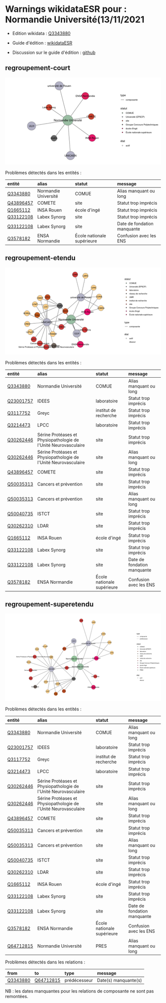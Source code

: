 Warnings wikidataESR pour : Normandie Université(13/11/2021
================

- Edition wikidata : [Q3343880](https://www.wikidata.org/wiki/Q3343880)
- Guide d'édition : [wikidataESR](https://github.com/cpesr/wikidataESR/)

- Discussion sur le guide d'édition : [github](https://github.com/cpesr/wikidataESR/issues)



## regroupement-court 

![Graphique non généré](Q3343880-regroupement-court.png) 

Problèmes détectés dans les entités :

|entité                                               |alias                |statut                     |message                     |
|:----------------------------------------------------|:--------------------|:--------------------------|:---------------------------|
|[Q3343880](https://www.wikidata.org/wiki/Q3343880)   |Normandie Université |COMUE                      |Alias manquant ou long      |
|[Q43896457](https://www.wikidata.org/wiki/Q43896457) |COMETE               |site                       |Statut trop imprécis        |
|[Q1665112](https://www.wikidata.org/wiki/Q1665112)   |INSA Rouen           |école d'ingé               |Statut trop imprécis        |
|[Q33122108](https://www.wikidata.org/wiki/Q33122108) |Labex Synorg         |site                       |Statut trop imprécis        |
|[Q33122108](https://www.wikidata.org/wiki/Q33122108) |Labex Synorg         |site                       |Date de fondation manquante |
|[Q3578182](https://www.wikidata.org/wiki/Q3578182)   |ENSA Normandie       |École nationale supérieure |Confusion avec les ENS      |

 



## regroupement-etendu 

![Graphique non généré](Q3343880-regroupement-etendu.png) 

Problèmes détectés dans les entités :

|entité                                               |alias                                                           |statut                     |message                     |
|:----------------------------------------------------|:---------------------------------------------------------------|:--------------------------|:---------------------------|
|[Q3343880](https://www.wikidata.org/wiki/Q3343880)   |Normandie Université                                            |COMUE                      |Alias manquant ou long      |
|[Q23001757](https://www.wikidata.org/wiki/Q23001757) |IDEES                                                           |laboratoire                |Statut trop imprécis        |
|[Q3117752](https://www.wikidata.org/wiki/Q3117752)   |Greyc                                                           |institut de recherche      |Statut trop imprécis        |
|[Q3214473](https://www.wikidata.org/wiki/Q3214473)   |LPCC                                                            |laboratoire                |Statut trop imprécis        |
|[Q30262446](https://www.wikidata.org/wiki/Q30262446) |Sérine Protéases et Physiopathologie de l'Unité Neurovasculaire |site                       |Statut trop imprécis        |
|[Q30262446](https://www.wikidata.org/wiki/Q30262446) |Sérine Protéases et Physiopathologie de l'Unité Neurovasculaire |site                       |Alias manquant ou long      |
|[Q43896457](https://www.wikidata.org/wiki/Q43896457) |COMETE                                                          |site                       |Statut trop imprécis        |
|[Q50035313](https://www.wikidata.org/wiki/Q50035313) |Cancers et prévention                                           |site                       |Statut trop imprécis        |
|[Q50035313](https://www.wikidata.org/wiki/Q50035313) |Cancers et prévention                                           |site                       |Alias manquant ou long      |
|[Q50040735](https://www.wikidata.org/wiki/Q50040735) |ISTCT                                                           |site                       |Statut trop imprécis        |
|[Q30262310](https://www.wikidata.org/wiki/Q30262310) |LDAR                                                            |site                       |Statut trop imprécis        |
|[Q1665112](https://www.wikidata.org/wiki/Q1665112)   |INSA Rouen                                                      |école d'ingé               |Statut trop imprécis        |
|[Q33122108](https://www.wikidata.org/wiki/Q33122108) |Labex Synorg                                                    |site                       |Statut trop imprécis        |
|[Q33122108](https://www.wikidata.org/wiki/Q33122108) |Labex Synorg                                                    |site                       |Date de fondation manquante |
|[Q3578182](https://www.wikidata.org/wiki/Q3578182)   |ENSA Normandie                                                  |École nationale supérieure |Confusion avec les ENS      |

 



## regroupement-superetendu 

![Graphique non généré](Q3343880-regroupement-superetendu.png) 

Problèmes détectés dans les entités :

|entité                                               |alias                                                           |statut                     |message                     |
|:----------------------------------------------------|:---------------------------------------------------------------|:--------------------------|:---------------------------|
|[Q3343880](https://www.wikidata.org/wiki/Q3343880)   |Normandie Université                                            |COMUE                      |Alias manquant ou long      |
|[Q23001757](https://www.wikidata.org/wiki/Q23001757) |IDEES                                                           |laboratoire                |Statut trop imprécis        |
|[Q3117752](https://www.wikidata.org/wiki/Q3117752)   |Greyc                                                           |institut de recherche      |Statut trop imprécis        |
|[Q3214473](https://www.wikidata.org/wiki/Q3214473)   |LPCC                                                            |laboratoire                |Statut trop imprécis        |
|[Q30262446](https://www.wikidata.org/wiki/Q30262446) |Sérine Protéases et Physiopathologie de l'Unité Neurovasculaire |site                       |Statut trop imprécis        |
|[Q30262446](https://www.wikidata.org/wiki/Q30262446) |Sérine Protéases et Physiopathologie de l'Unité Neurovasculaire |site                       |Alias manquant ou long      |
|[Q43896457](https://www.wikidata.org/wiki/Q43896457) |COMETE                                                          |site                       |Statut trop imprécis        |
|[Q50035313](https://www.wikidata.org/wiki/Q50035313) |Cancers et prévention                                           |site                       |Statut trop imprécis        |
|[Q50035313](https://www.wikidata.org/wiki/Q50035313) |Cancers et prévention                                           |site                       |Alias manquant ou long      |
|[Q50040735](https://www.wikidata.org/wiki/Q50040735) |ISTCT                                                           |site                       |Statut trop imprécis        |
|[Q30262310](https://www.wikidata.org/wiki/Q30262310) |LDAR                                                            |site                       |Statut trop imprécis        |
|[Q1665112](https://www.wikidata.org/wiki/Q1665112)   |INSA Rouen                                                      |école d'ingé               |Statut trop imprécis        |
|[Q33122108](https://www.wikidata.org/wiki/Q33122108) |Labex Synorg                                                    |site                       |Statut trop imprécis        |
|[Q33122108](https://www.wikidata.org/wiki/Q33122108) |Labex Synorg                                                    |site                       |Date de fondation manquante |
|[Q3578182](https://www.wikidata.org/wiki/Q3578182)   |ENSA Normandie                                                  |École nationale supérieure |Confusion avec les ENS      |
|[Q64712815](https://www.wikidata.org/wiki/Q64712815) |Normandie Université                                            |PRES                       |Alias manquant ou long      |

Problèmes détectés dans les relations :

|from                                               |to                                                   |type         |message              |
|:--------------------------------------------------|:----------------------------------------------------|:------------|:--------------------|
|[Q3343880](https://www.wikidata.org/wiki/Q3343880) |[Q64712815](https://www.wikidata.org/wiki/Q64712815) |prédécesseur |Date(s) manquante(s) |

NB : les dates manquantes pour les relations de composante ne sont pas remontées. 

